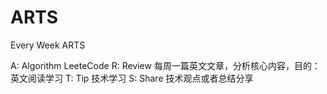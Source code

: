 # ARTS
Every Week ARTS

A: Algorithm LeeteCode
R: Review 每周一篇英文文章，分析核心内容，目的：英文阅读学习
T: Tip 技术学习
S: Share 技术观点或者总结分享
